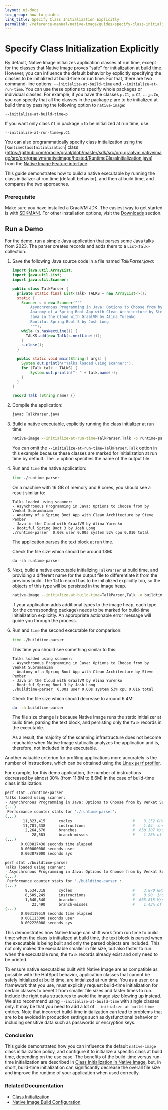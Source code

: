 ```yaml
---
layout: ni-docs
toc_group: how-to-guides
link_title: Specify Class Initialization Explicitly
permalink: /reference-manual/native-image/guides/specify-class-initialization/
---
```


# Specify Class Initialization Explicitly

By default, Native Image initializes application classes at run time, except for the classes that Native Image proves "safe" for initialization at build time. 
However, you can influence the default behavior by explicitly specifying the classes to be initialized at build-time or run time.
For that, there are two command-line options: `--initialize-at-build-time` and `--initialize-at-run-time`.
You can use these options to specify whole packages or individual classes.
For example, if you have the classes `p.C1`, `p.C2`, … ,`p.Cn`, you can specify that all the classes in the package `p` are to be initialized at build time by passing the following option to `native-image`:
```shell
--initialize-at-build-time=p
```
If you want only class `C1` in package `p` to be initialized at run time, use:
```shell
--initialize-at-run-time=p.C1
```

You can also programmatically specify class initialization using the [`RuntimeClassInitialization`] class (https://github.com/oracle/graal/blob/master/sdk/src/org.graalvm.nativeimage/src/org/graalvm/nativeimage/hosted/RuntimeClassInitialization.java) from the [Native Image Feature interface](https://github.com/oracle/graal/blob/master/sdk/src/org.graalvm.nativeimage/src/org/graalvm/nativeimage/hosted/Feature.java).

This guide demonstrates how to build a native executable by running the class initializer at run time (default behavior), and then at build time, and compares the two approaches.

### Prerequisite 
Make sure you have installed a GraalVM JDK.
The easiest way to get started is with [SDKMAN!](https://sdkman.io/jdks#graal).
For other installation options, visit the [Downloads](https://www.graalvm.org/downloads/) section.

## Run a Demo

For the demo, run a simple Java application that parses some Java talks from 2023.
The parser creates records and adds them to a `List<Talk>` collection.

1. Save the following Java source code in a file named _TalkParser.java_:
    ```java
    import java.util.ArrayList;
    import java.util.List;
    import java.util.Scanner;

    public class TalkParser {
      private static final List<Talk> TALKS = new ArrayList<>();
      static {
        Scanner s = new Scanner("""
            Asynchronous Programming in Java: Options to Choose from by Venkat Subramaniam
            Anatomy of a Spring Boot App with Clean Architecture by Steve Pember
            Java in the Cloud with GraalVM by Alina Yurenko
            Bootiful Spring Boot 3 by Josh Long
            """);
        while (s.hasNextLine()) {
          TALKS.add(new Talk(s.nextLine()));
        }
        s.close();
      }

      public static void main(String[] args) {
        System.out.println("Talks loaded using scanner:");
        for (Talk talk : TALKS) {
            System.out.println("- " + talk.name());
        }
      }
    }

    record Talk (String name) {}
    ```

2. Compile the application:
    ```bash
    javac TalkParser.java
    ```
  
3. Build a native executable, explicitly running the class initializer at run time:
    ```bash
    native-image --initialize-at-run-time=TalkParser,Talk -o runtime-parser TalkParser
    ```
    You can omit the `--initialize-at-run-time=TalkParser,Talk` option in this example because these classes are marked for initialization at run time by default.
    The `-o` option specifies the name of the output file.

4. Run and `time` the native application:
    ```bash
    time ./runtime-parser
    ```
    On a machine with 16 GB of memory and 8 cores, you should see a result similar to:
    ```
    Talks loaded using scanner:
    - Asynchronous Programming in Java: Options to Choose from by Venkat Subramaniam
    - Anatomy of a Spring Boot App with Clean Architecture by Steve Pember
    - Java in the Cloud with GraalVM by Alina Yurenko
    - Bootiful Spring Boot 3 by Josh Long
    ./runtime-parser  0.00s user 0.00s system 52% cpu 0.010 total
    ```
    The application parses the text block at run time.

    Check the file size which should be around 13M:
    ```
    du -sh runtime-parser
    ```

5.  Next, build a native executable initializing `TalkParser` at build time, and providing a different name for the output file to differentiate it from the previous build. The `Talk` record has to be initialized explicitly too, so the objects of this type will be persisted in the image heap.
    ```bash
    native-image --initialize-at-build-time=TalkParser,Talk -o buildtime-parser TalkParser
    ```

    If your application adds additional types to the image heap, each type (or the corresponding package) needs to be marked for build-time initialization explicitly.
    An appropriate actionable error message will guide you through the process.

6. Run and `time` the second executable for comparison:
    ```bash
    time ./buildtime-parser
    ```
    This time you should see something similar to this:
    ```
    Talks loaded using scanner:
    - Asynchronous Programming in Java: Options to Choose from by Venkat Subramaniam
    - Anatomy of a Spring Boot App with Clean Architecture by Steve Pember
    - Java in the Cloud with GraalVM by Alina Yurenko
    - Bootiful Spring Boot 3 by Josh Long
    ./buildtime-parser  0.00s user 0.00s system 53% cpu 0.016 total
    ```

    Check the file size which should decrease to around 6.4M!
    ```bash
    du -sh buildtime-parser
    ```

    The file size change is because Native Image runs the static initializer at build time, parsing the text block, and persisting only the `Talk` records in the executable.
    
    As a result, the majority of the scanning infrastructure does not become reachable when Native Image statically analyzes the application and is, therefore, not included in the executable.

Another valuable criterion for profiling applications more accurately is the number of instructions, which can be obtained using the [Linux `perf` profiler](../PerfProfiling.md).

For example, for this demo application, the number of instructions decreased by almost 30% (from 11.8M to 8.6M) in the case of build-time class initialization:
```bash
perf stat ./runtime-parser 
Talks loaded using scanner:
- Asynchronous Programming in Java: Options to Choose from by Venkat Subramaniam
(...)
 Performance counter stats for './runtime-parser':
(...)                   
        11,323,415      cycles                           #    3.252 GHz                       
        11,781,338      instructions                     #    1.04  insn per cycle            
         2,264,670      branches                         #  650.307 M/sec                     
            28,583      branch-misses                    #    1.26% of all branches           
(...)   
       0.003817438 seconds time elapsed
       0.000000000 seconds user
       0.003878000 seconds sys 
```
```bash
perf stat ./buildtime-parser 
Talks loaded using scanner:
- Asynchronous Programming in Java: Options to Choose from by Venkat Subramaniam
(...)
 Performance counter stats for './buildtime-parser':
(...)                    
         9,534,318      cycles                           #    3.870 GHz                       
         8,609,249      instructions                     #    0.90  insn per cycle            
         1,640,540      branches                         #  665.818 M/sec                     
            23,490      branch-misses                    #    1.43% of all branches           
(...)
       0.003119519 seconds time elapsed
       0.001113000 seconds user
       0.002226000 seconds sys 
```

This demonstrates how Native Image can shift work from run time to build time: when the class is initialized at build time, the text block is parsed when the executable is being built and only the parsed objects are included.
This not only makes the executable smaller in file size, but also faster to run: when the executable runs, the `Talk` records already exist and only need to be printed.
<br>

To ensure native executables built with Native Image are as compatible as possible with the HotSpot behavior, application classes that cannot be safely initialized at build time, are initialized at run time.
You as a user, or a framework that you use, must explicitly request build-time initialization for certain classes to benefit from smaller file sizes and faster times to run.
Include the right data structures to avoid the image size blowing up instead.
We also recommend using `--initialize-at-build-time` with single classes only. 
It may be that you need to add a lot of `--initialize-at-build-time` entries. 
Note that incorrect build-time initialization can lead to problems that are to be avoided in production settings such as dysfunctional behavior or including sensitive data such as passwords or encryption keys.

### Conclusion

This guide demonstrated how you can influence the default `native-image` class initialization policy, and configure it to initialize a specific class at build time, depending on the use case. 
The benefits of the build-time versus run-time initialization are described in [Class Initialization in Native Image](../ClassInitialization.md), but, in short, build-time initialization can significantly decrease the overall file size and improve the runtime of your application when used correctly.

### Related Documentation

* [Class Initialization](../ClassInitialization.md)
* [Native Image Build Configuration](../BuildConfiguration.md)